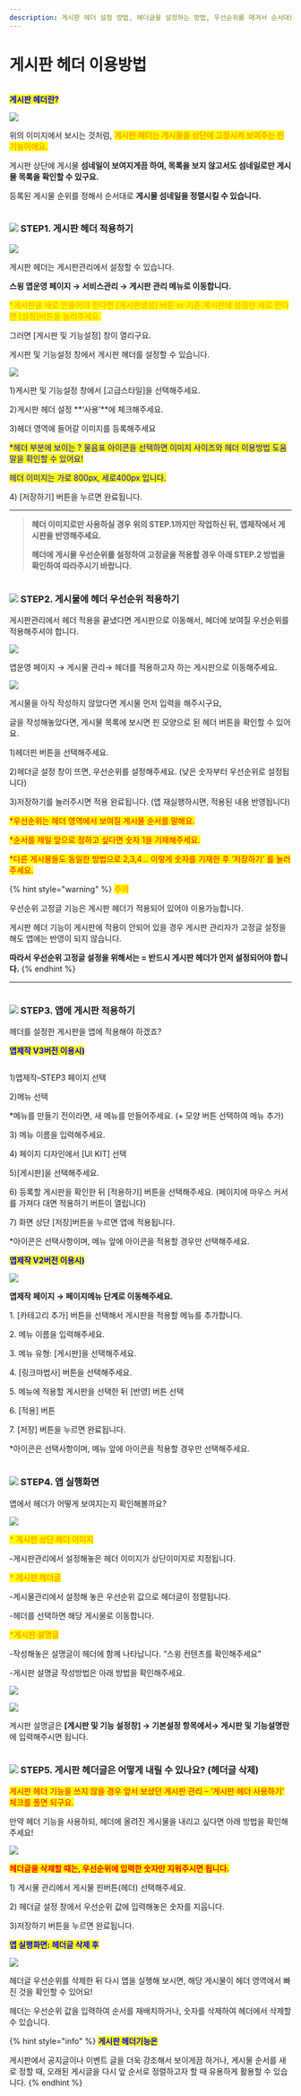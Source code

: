 ```yaml
---
description: 게시판 헤더 설정 방법, 헤더글을 설정하는 방법, 우선순위를 매겨서 순서대로 정렬하는 방법
---
```


# 게시판 헤더 이용방법

<figure><img src="../../../.gitbook/assets/구분선 (1) (2).PNG" alt=""><figcaption></figcaption></figure>

<mark style="color:blue;">**게시판 헤더란?**</mark>

![](https://wp.swing2app.co.kr/wp-content/uploads/2019/01/%ED%97%A4%EB%8D%947.png)

위의 이미지에서 보시는 것처럼, <mark style="color:orange;">**게시판 헤더는 게시물을 상단에 고정시켜 보여주는 핀 기능이에요.**</mark>

게시판 상단에 게시물 **섬네일이 보여지게끔 하여, 목록을 보지 않고서도 섬네일로만 게시물 목록을 확인할 수 있구요.**

등록된 게시물 순위를 정해서 순서대로 **게시물 섬네일을 정렬시킬 수 있습니다.**

<figure><img src="../../../.gitbook/assets/구분선 (1) (2).PNG" alt=""><figcaption></figcaption></figure>

### ![](https://wp.swing2app.co.kr/wp-content/uploads/2018/09/%EB%8B%A8%EB%9D%BD1-1.png) STEP1. 게시판 헤더 적용하기

![](https://wp.swing2app.co.kr/wp-content/uploads/2019/01/%EA%B2%8C%EC%8B%9C%ED%8C%90%ED%97%A4%EB%8D%94NEW1.png)

게시판 헤더는 게시판관리에서 설정할 수 있습니다.

**스윙 앱운영 페이지 → 서비스관리 → 게시판 관리 메뉴로 이동합니다.**

<mark style="color:orange;">\*게시판을 새로 만들어야 한다면 \[게시판생성] 버튼 or 기존 게시판에 설정만 새로 한다면 \[설정]버튼을 눌러주세요.</mark>

그러면 \[게시판 및 기능설정] 창이 열리구요.

게시판 및 기능설정 창에서 게시판 헤더를 설정할 수 있습니다.



![](https://wp.swing2app.co.kr/wp-content/uploads/2019/01/%EA%B2%8C%EC%8B%9C%ED%8C%90%ED%97%A4%EB%8D%94NEW2.png)

1\)게시판 및 기능설정 창에서 \[고급스타일]을 선택해주세요.

2\)게시판 헤더 설정 **‘사용’**에 체크해주세요.

3\)헤더 영역에 들어갈 이미지를 등록해주세요

<mark style="color:blue;">\*헤더 부분에 보이는 ? 물음표 아이콘을 선택하면 이미지 사이즈와 헤더 이용방법 도움말을 확인할 수 있어요!</mark>

<mark style="color:blue;">헤더 이미지는 가로 800px, 세로400px 입니다.</mark>

4\) \[저장하기] 버튼을 누르면 완료됩니다.

***

> **헤더 이미지로만 사용하실 경우 위의 STEP.1까지만 작업하신 뒤, 앱제작에서 게시판을 반영해주세요.**
>
> **헤더에 게시물 우선순위를 설정하여 고정글을 적용할 경우 아래  STEP.2 방법을 확인하여 따라주시기 바랍니다.**

<figure><img src="../../../.gitbook/assets/구분선 (1) (2).PNG" alt=""><figcaption></figcaption></figure>

### ![](https://wp.swing2app.co.kr/wp-content/uploads/2018/09/%EB%8B%A8%EB%9D%BD1-1.png) STEP2. 게시물에 헤더 우선순위 적용하기

게시판관리에서 헤더 적용을 끝냈다면 게시판으로 이동해서, 헤더에 보여질 우선순위를 적용해주셔야 합니다.

![](https://wp.swing2app.co.kr/wp-content/uploads/2019/01/%EA%B2%8C%EC%8B%9C%ED%8C%90%ED%97%A4%EB%8D%94NEW3.png)

앱운영 페이지 → 게시물 관리→ 헤더를 적용하고자 하는 게시판으로 이동해주세요.



![](https://wp.swing2app.co.kr/wp-content/uploads/2019/01/%ED%97%A4%EB%8D%945.png)

게시물을 아직 작성하지 않았다면 게시물 먼저 입력을 해주시구요,

글을 작성해놓았다면, 게시물 목록에 보시면 핀 모양으로 된 헤더 버튼을 확인할 수 있어요.

1\)헤더핀 버튼을 선택해주세요.

2\)헤더글 설정 창이 뜨면, 우선순위를 설정해주세요. (낮은 숫자부터 우선순위로 설정됩니다)

3\)저장하기를 눌러주시면 적용 완료됩니다. (앱 재실행하시면, 적용된 내용 반영됩니다)

<mark style="color:red;">\*우선순위는 헤더 영역에서 보여질 게시물 순서를 말해요.</mark>

<mark style="color:red;">\*순서를 제일 앞으로 정하고 싶다면 숫자 1을 기재해주세요.</mark>

<mark style="color:red;">\*다른 게시물들도 동일한 방법으로 2,3,4… 이렇게 숫자를 기재한 후 ‘저장하기’ 를 눌러주세요.</mark>

{% hint style="warning" %}
<mark style="color:orange;">**주의**</mark>

우선순위 고정글 기능은 게시판 헤더가 적용되어 있어야 이용가능합니다.

게시판 헤더 기능이 게시판에 적용이 안되어 있을 경우 게시판 관리자가 고정글 설정을 해도 앱에는 반영이 되지 않습니다.

**따라서 우선순위 고정글 설정을 위해서는 = 반드시 게시판 헤더가 먼저 설정되어야 합니다.**
{% endhint %}

***

<figure><img src="../../../.gitbook/assets/구분선 (1) (2).PNG" alt=""><figcaption></figcaption></figure>

### ![](https://wp.swing2app.co.kr/wp-content/uploads/2018/09/%EB%8B%A8%EB%9D%BD1-1.png) STEP3. 앱에 게시판 적용하기&#x20;

헤더를 설정한 게시판을 앱에 적용해야 하겠죠?



<mark style="color:blue;">**앱제작 V3버전 이용시)**</mark>

<figure><img src="../../../.gitbook/assets/게시판 (1) (1).png" alt=""><figcaption></figcaption></figure>

1\)앱제작–STEP3 페이지 선택

2\)메뉴 선택

\*메뉴를 만들기 전이라면, 새 메뉴를 만들어주세요. (+ 모양 버튼 선택하여 메뉴 추가)

3\) 메뉴 이름을 입력해주세요.

4\) 페이지 디자인에서 \[UI KIT] 선택

5\)\[게시판]을 선택해주세요.

6\) 등록할 게시판을 확인한 뒤 \[적용하기] 버튼을 선택해주세요. (페이지에 마우스 커서를 가져다 대면 적용하기 버튼이 열립니다)

7\) 화면 상단 \[저장]버튼을 누르면 앱에 적용됩니다.

\*아이콘은 선택사항이며, 메뉴 앞에 아이콘을 적용할 경우만 선택해주세요.



<mark style="color:blue;">**앱제작 V2버전 이용시)**</mark>

![](https://wp.swing2app.co.kr/wp-content/uploads/2019/01/%EA%B2%8C%EC%8B%9C%ED%8C%90%ED%97%A4%EB%8D%94NEW5.png)

**앱제작 페이지 → 페이지메뉴 단계로 이동해주세요.**

1\. \[카테고리 추가] 버튼을 선택해서 게시판을 적용할 메뉴를 추가합니다.

2\. 메뉴 이름을 입력해주세요.

3\. 메뉴 유형: \[게시판]을 선택해주세요.

4\. \[링크마법사] 버튼을 선택해주세요.

5\. 메뉴에 적용할 게시판을 선택한 뒤 \[반영] 버튼 선택

6\. \[적용] 버튼

7\. \[저장] 버튼을 누르면 완료됩니다.

\*아이콘은 선택사항이며, 메뉴 앞에 아이콘을 적용할 경우만 선택해주세요.

<figure><img src="../../../.gitbook/assets/구분선 (1) (2).PNG" alt=""><figcaption></figcaption></figure>

### ![](https://wp.swing2app.co.kr/wp-content/uploads/2018/09/%EB%8B%A8%EB%9D%BD1-1.png) STEP4. 앱 실행화면

앱에서 헤더가 어떻게 보여지는지 확인해볼까요?

![](https://wp.swing2app.co.kr/wp-content/uploads/2019/01/%ED%97%A4%EB%8D%947-1.png)

<mark style="color:orange;">**\* 게시판 상단 헤더 이미지**</mark>

\-게시판관리에서 설정해놓은 헤더 이미지가 상단이미지로 지정됩니다.

<mark style="color:orange;">**\* 게시판 헤더글**</mark>

\-게시물관리에서 설정해 놓은 우선순위 값으로 헤더글이 정렬됩니다.

\-헤더를 선택하면 해당 게시물로 이동합니다.

<mark style="color:orange;">**\*게시판 설명글**</mark>

\-작성해놓은 설명글이 헤더에 함께 나타납니다. “스윙 컨텐츠를 확인해주세요”

\-게시판 설명글 작성방법은 아래 방법을 확인해주세요.

![](https://wp.swing2app.co.kr/wp-content/uploads/2018/09/%ED%99%94%EC%82%B4%ED%91%9C-4.png)

![](https://wp.swing2app.co.kr/wp-content/uploads/2019/01/%EA%B2%8C%EC%8B%9C%ED%8C%90%ED%97%A4%EB%8D%94NEW4.png)

게시판 설명글은 **\[게시판 및 기능 설정창] → 기본설정 항목에서→ 게시판 및 기능설명란**에 입력해주시면 됩니다.

<figure><img src="../../../.gitbook/assets/구분선 (1) (2).PNG" alt=""><figcaption></figcaption></figure>

### ![](https://wp.swing2app.co.kr/wp-content/uploads/2018/09/%EB%8B%A8%EB%9D%BD1-1.png) STEP5. 게시판 헤더글은 어떻게 내릴 수 있나요? (헤더글 삭제)

<mark style="color:red;">게시판 헤더 기능을 쓰지 않을 경우 앞서 보셨던 게시판 관리 – ‘게시판 헤더 사용하기’ 체크를 풀면 되구요.</mark>

만약 헤더 기능을 사용하되, 헤더에 올려진 게시물을 내리고 싶다면 아래 방법을 확인해주세요!

![](https://wp.swing2app.co.kr/wp-content/uploads/2019/01/%ED%97%A4%EB%8D%946.png)

<mark style="color:red;">**헤더글을 삭제할 때는, 우선순위에 입력한 숫자만 지워주시면 됩니다.**</mark>

1\) 게시물 관리에서 게시물 핀버튼(헤더) 선택해주세요.

2\) 헤더글 설정 창에서 우선순위 값에 입력해놓은 숫자를 지웁니다.

3\)저장하기 버튼을 누르면 완료됩니다.



<mark style="color:blue;">**앱 실행화면: 헤더글 삭제 후**</mark>

![](https://wp.swing2app.co.kr/wp-content/uploads/2019/01/%ED%97%A4%EB%8D%948.png)

헤더글 우선순위를 삭제한 뒤 다시 앱을 실행해 보시면, 해당 게시물이 헤더 영역에서 빠진 것을 확인할 수 있어요!

헤더는 우선순위 값을 입력하여 순서를 재배치하거나, 숫자를 삭제하여 헤더에서 삭제할 수 있습니다.

{% hint style="info" %}
<mark style="color:blue;">**게시판 헤더기능은**</mark>

게시판에서 공지글이나 이벤트 글을 더욱 강조해서 보이게끔 하거나, 게시물 순서를 새로 정할 때, 오래된 게시글을 다시 앞 순서로 정렬하고자 할 때 유용하게 활용할 수 있습니다.&#x20;
{% endhint %}

